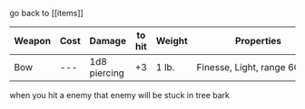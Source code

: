 go back to [[items]]

| Weapon | Cost | Damage       | to hit | Weight | Properties                       |
| ------ | ---- | ------------ | ------ | ------ | -------------------------------- |
| Bow    | ---  | 1d8 piercing | +3     | 1 lb.  | Finesse, Light, range 60,120<br> |
when you hit a enemy that enemy will be stuck in tree bark 